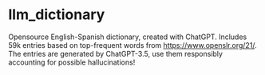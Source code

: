 # llm_dictionary
Opensource English-Spanish dictionary, created with ChatGPT. 
Includes 59k entries based on top-frequent words from https://www.openslr.org/21/. 
The entries are generated by ChatGPT-3.5, use them responsibly accounting for possible hallucinations!
